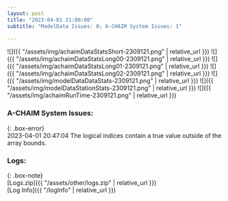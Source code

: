 ```yaml
---
layout: post
title: "2023-04-01 21:00:00"
subtitle: "ModelData Issues: 0; A-CHAIM System Issues: 1"

---
```


![]({{ "/assets/img/achaimDataStatsShort-2309121.png" | relative_url }})
![]({{ "/assets/img/achaimDataStatsLong00-2309121.png" | relative_url }})
![]({{ "/assets/img/achaimDataStatsLong01-2309121.png" | relative_url }})
![]({{ "/assets/img/achaimDataStatsLong02-2309121.png" | relative_url }})
![]({{ "/assets/img/modelDataDataStats-2309121.png" | relative_url }})
![]({{ "/assets/img/modelDataStationStats-2309121.png" | relative_url }})
![]({{ "/assets/img/achaimRunTime-2309121.png" | relative_url }})



### A-CHAIM System Issues:  
  
{: .box-error}  
2023-04-01 20:47:04 The logical indices contain a true value outside of the array bounds.  

### Logs:  
  
{: .box-note}  
[Logs.zip]({{ "/assets/other/logs.zip" | relative_url }})  
[Log Info]({{ "/logInfo" | relative_url }})  
